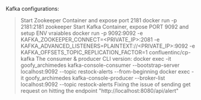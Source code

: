 Kafka configurations:
>Start Zookeeper Container and expose port 2181
>docker run -p 2181:2181 zookeeper
>Start Kafka Container, expose PORT 9092 and setup ENV vraiables
>docker run -p 9092:9092 -e KAFKA_ZOOKEEPER_CONNECT=<PRIVATE_IP>:2081 -e KAFKA_ADVANCED_LISTENERS=PLAINTEXT://<PRIVATE_IP>:9092 -e KAFKA_OFFSETS_TOPIC_REPLICATION_FACTOR=1 confluentinc/cp-kafka
>The consumer & producer CLI version:
>docker exec -it goofy_archimedes kafka-console-consumer --bootstrap-server localhost:9092 --topic restock-alerts --from-beginning
>docker exec -it goofy_archimedes kafka-console-producer --broker-list localhost:9092 --topic restock-alerts
>Fixing the issue of sending get request on hitting the endpoint "http://localhost:8080/api/alert"
